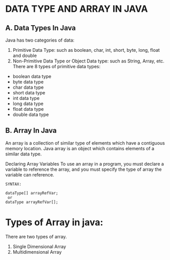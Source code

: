 # DATA TYPE AND ARRAY IN JAVA
## A. Data Types In Java
Java has two categories of data:

1. Primitive Data Type: such as boolean, char, int, short, byte, long, float and double
2. Non-Primitive Data Type or Object Data type: such as String, Array, etc.
There are 8 types of primitive data types:

*    boolean data type
*    byte data type
*    char data type
*    short data type
*    int data type
*    long data type
*    float data type
*   double data type
## B. Array In Java
An array is a collection of similar type of elements which have a contiguous memory location. Java array is an object which contains elements of a similar data type.

Declaring Array Variables
To use an array in a program, you must declare a variable to reference the array, and you must specify the type of array the variable can reference.

    SYNTAX:

    dataType[] arrayRefVar; 
     or
    dataType arrayRefVar[];
# Types of Array in java:
There are two types of array.

1. Single Dimensional Array
2. Multidimensional Array
